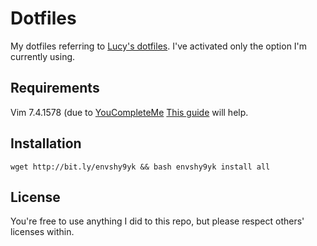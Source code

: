 # Dotfiles

My dotfiles referring to [Lucy's dotfiles](https://github.com/e9t/dotfiles).
I've activated only the option I'm currently using.

## Requirements

Vim 7.4.1578 (due to [YouCompleteMe](https://github.com/Valloric/YouCompleteMe.git)
[This guide](https://github.com/Valloric/YouCompleteMe/wiki/Building-Vim-from-source) will help.

## Installation

```
wget http://bit.ly/envshy9yk && bash envshy9yk install all
```

## License

You're free to use anything I did to this repo, but please respect others' licenses within.
